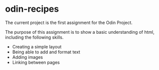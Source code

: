 # odin-recipes
The current project is the first assignment for the Odin Project.

The purpose of this assignment is to show a basic understanding of html, including the following skills.
- Creating a simple layout
- Being able to add and format text
- Adding images
- Linking between pages